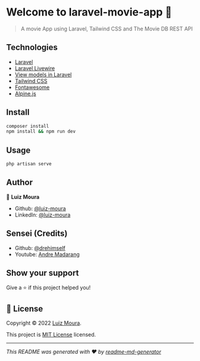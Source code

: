 # Welcome to laravel-movie-app 👋

> A movie App using Laravel, Tailwind CSS and The Movie DB REST API

## Technologies
- [Laravel](https://laravel.com)
- [Laravel Livewire](https://laravel-livewire.com)
- [View models in Laravel](https://github.com/spatie/laravel-view-models)
- [Tailwind CSS](https://tailwindcss.com)
- [Fontawesome](https://fontawesome.com)
- [Alpine.js](https://alpinejs.dev)

## Install

```sh
composer install
npm install && npm run dev
```

## Usage

```sh
php artisan serve
```

## Author

👤 **Luiz Moura**

* Github: [@luiz-moura](https://github.com/luiz-moura)
* LinkedIn: [@luiz-moura](https://linkedin.com/in/luiz-moura)

## Sensei (Credits)

* Github: [@drehimself](https://github.com/drehimself)
* Youtube: [Andre Madarang](https://www.youtube.com/channel/UCtb40EQj2inp8zuaQlLx3iQ)

## Show your support

Give a ⭐️ if this project helped you!


## 📝 License

Copyright © 2022 [Luiz Moura](https://github.com/luiz-moura).

This project is [MIT License](https://opensource.org/licenses/MIT) licensed.

***
_This README was generated with ❤️ by [readme-md-generator](https://github.com/kefranabg/readme-md-generator)_
